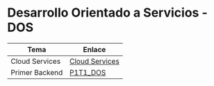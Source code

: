 # Desarrollo Orientado a Servicios - DOS

| Tema           | Enlace                                            |
| -------------- | ------------------------------------------------- |
| Cloud Services | [Cloud Services](./Primer_Corte/Cloud_Service.md) |
| Primer Backend | [P1T1_DOS](./Primer_Corte/P1T1_DOS/README.md)     |
